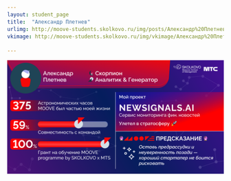 ```yaml
---
layout: student_page
title:  "Александр Плетнев"
urlimg: http://moove-students.skolkovo.ru/img/posts/Александр%20Плетнев.png
vkimage: http://moove-students.skolkovo.ru/img/vkimage/Александр%20Плетнев%20для%20Вк.png

---
```

<img class="img-fluid" src="/img/posts/Александр Плетнев.png" alt="moove-2">
